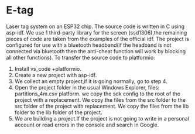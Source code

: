 # E-tag
Laser tag system on an ESP32 chip.
The source code is written in C using asp-idf.
We use 1 third-party library for the screen (ssd1306),the remaining pieces of code are taken from the examples of the official idf.
The project is configured for use with a bluetooth headband(if the headband is not connected via bluetooth
then the anti-cheat function will work by blocking all other functions).
To transfer the source code to platformio:
1. Install vs_code +platformio.
2. Create a new project with asp-idf.
3. We collect an empty project,if it is going normally, go to step 4.
4. Open the project folder in the usual Windows Explorer, files:
partitions_4m.csv
platform.
we
copy the sdk config to the root of the project with a replacement.
We copy the files from the src folder to the src folder of the project with replacement.
We copy the files from the lib folder to the lib folder of the project.
5. We are building a project.If the project is not going to write in a personal account or read errors in the console and search in Google.
